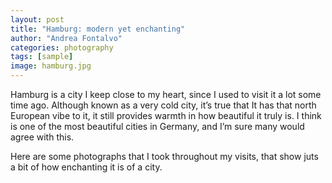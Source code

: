 ```yaml
---
layout: post
title: "Hamburg: modern yet enchanting"
author: "Andrea Fontalvo"
categories: photography
tags: [sample]
image: hamburg.jpg
---
```


Hamburg is a city I keep close to my heart, since I used to visit it a lot some time ago. 
Although known as a very cold city, it’s true that It has that north European vibe to it, 
it still provides warmth in how beautiful it truly is. I think is one of the most beautiful cities in Germany, 
and I’m sure many would agree with this.

Here are some photographs that I took throughout my visits, that show juts a bit of how enchanting it is of a city.

